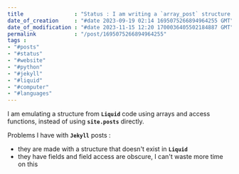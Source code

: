 ```yaml
---
title                : "Status : I am writing a `array_post` structure in `Liquid` for the website"
date_of_creation     : "#date 2023-09-19 02:14 1695075266894964255 GMT"
date_of_modification : "#date 2023-11-15 12:20 1700036405502184887 GMT"
permalink            : "/post/1695075266894964255"
tags :
- "#posts"
- "#status"
- "#website"
- "#python"
- "#jekyll"
- "#liquid"
- "#computer"
- "#languages"
---
```


I am emulating a structure from __`Liquid`__ code using arrays and access functions, instead of using __`site.posts`__ directly. 

Problems I have with __`Jekyll`__ posts :
- they are made with a structure that doesn't exist in __`Liquid`__
- they have fields and field access are obscure, I can't waste more time on this